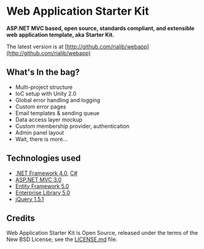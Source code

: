 ﻿Web Application Starter Kit
===========================

**ASP.NET MVC based, open source, standards compliant, and extensible web application template, aka Starter Kit.**

The latest version is at [http://github.com/rialib/webapp](http://github.com/rialib/webapp)

What's In the bag?
------------------

  * Multi-project structure
  * IoC setup with Unity 2.0
  * Global error handling and logging
  * Custom error pages
  * Email templates & sending queue
  * Data access layer mockup
  * Custom membership provider, authentication
  * Admin panel layout
  * Wait, there is more...

Technologies used
------------

 * [.NET Framework 4.0](http://msdn.microsoft.com/netframework), [C#](http://msdn.microsoft.com/vcsharp)
 * [ASP.NET MVC 3.0](http://www.asp.net/mvc)
 * [Entity Framework 5.0](http://msdn.microsoft.com/en-us/data/aa937723)
 * [Enterprise Library 5.0](http://msdn.microsoft.com/en-us/library/ff648951.aspx)
 * [jQuery 1.5.1](http://www.jquery.com)

Credits
-------

Web Application Starter Kit is Open Source, released under the terms of the New BSD License; see the [LICENSE.md](https://github.com/rialib/webapp/blob/master/LICENSE.md) file.